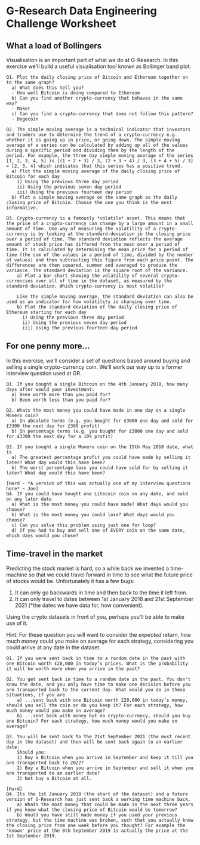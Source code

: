 # G-Research Data Engineering Challenge Worksheet

## What a load of Bollingers

Visualisation is an important part of what we do at G-Research. In this exercise we'll build a useful visualisation tool known as Bollinger band plot.

    Q1. Plot the daily closing price of Bitcoin and Ethereum together on to the same graph?
      a) What does this tell you?
      - How well Bitcoin is doing compared to Ethereum
      b) Can you find another crypto-currency that behaves in the same way?
      - Maker
      c) Can you find a crypto-currency that does not follow this pattern?
      - Dogecoin
      
    Q2. The simple moving average is a technical indicator that investors and traders use to determine the trend of a crypto-currency e.g. whether it is going up in price, or going down. The simple moving average of a series can be calculated by adding up all of the values during a specific period and dividing them by the length of the period. For example, the three day simple moving average of the series [1, 2, 3, 4, 5] is [(1 + 2 + 3) / 3, (2 + 3 + 4) / 3, (3 + 4 + 5) / 3] = [2, 3, 4] which indicates that this series has a positive trend.
      a) Plot the simple moving average of the daily closing price of Bitcoin for each day
        i) Using the previous three day period
        ii) Using the previous seven day period
        iii) Using the previous fourteen day period
      b) Plot a simple moving average on the same graph as the daily closing price of Bitcoin. Choose the one you think is the most informative.
    
    Q3. Crypto-currency is a famously *volatile* asset. This means that the price of a crypto-currency can change by a large amount in a small amount of time. One way of measuring the volatility of a crypto-currency is by looking at the standard-deviation in the closing price over a period of time. The standard deviation reflects the average amount of stock price has differed from the mean over a period of time. It is calculated by determining the mean price for a period of time (the sum of the values in a period of time, divided by the number of values) and then subtracting this figure from each price point. The differences are then squared, summer and averaged to produce the variance. The standard deviation is the square root of the variance.
        a) Plot a bar chart showing the volatility of several crypto-currencies over all of time in the dataset, as measured by the standard deviation. Which crypto-currency is most volatile?

        Like the simple moving average, the standard deviation can also be used as an indicator for how volatility is changing over time.
        b) Plot the standard deviation of the daily closing price of Ethereum starting for each day
          i) Using the previous three day period
          ii) Using the previous seven day period
          iii) Using the previous fourteen day period

## For one penny more...
In this exercise, we'll consider a set of questions based around buying and selling a single crypto-currency coin. We'll work our way up to a former interview question used at GR.

    Q1. If you bought a single Bitcoin on the 4th January 2018, how many days after would your investment:
      a) Been worth more than you paid for?
      b) Been worth less than you paid for?

    Q2. Whats the most money you could have made in one day on a single Monero coin?
      a) In absolute terms (e.g. you bought for £3000 one day and sold for £3300 the next day for £300 profit)
      b) In percentage terms (e.g. you bought for £3000 one day and sold for £3300 the next day for a 10% profit)

    Q3. If you bought a single Monero coin on the 15th May 2018 date, what is
      a) The greatest percentage profit you could have made by selling it later? What day would this have been?
      b) The worst percentage loss you could have sold for by selling it later? What day would this have been?

    [Hard - *A version of this was actually one of my interview questions here* ~ Joe]
    Q4. If you could have bought one Litecoin coin on any date, and sold on any later date
      a) What is the most money you could have made? What days would you choose?
      b) What is the most money you could lose? What days would you choose?
      c) Can you solve this problem using just one for loop?
      d) If you had to buy and sell one of EVERY coin on the same date, which days would you chose?

## Time-travel in the market
Predicting the stock market is hard, so a while back we invented a time-machine so that we could travel forward in time to see what the future price of stocks would be. Unfortunately it has a few bugs:

1) It can only go backwards in time and then back to the time it left from.
2) It can only travel to dates between 1st January 2018 and 21st September 2021 (*the dates we have data for, how convenient).

Using the crypto datasets in front of you, perhaps you'll be able to make use of it.

Hint: For these question you will want to consider the *expected* return, how much money could you make on average for each strategy, considering you could arrive at any date in the dataset.

    Q1. If you were sent back in time to a random date in the past with one Bitcoin worth £20,000 in today’s prices. What is the probability it will be worth more when you arrive in the past?

    Q2. You get sent back in time to a random date in the past. You don't know the date, and you only have time to make one decision before you are transported back to the current day. What would you do in these situations, if you are
        a) ...sent back with one Bitcoin worth £20,000 in today’s money, should you sell the coin or do you keep it? For each strategy, how much money would you make on average?
        b) ...sent back with money but no crypto-currency, should you buy one Bitcoin? For each strategy, how much money would you make on average?

    Q3. You will be sent back to the 21st September 2021 (the most recent day in the dataset) and then will be sent back again to an earlier date:
        Should you:
        1) Buy a Bitcoin when you arrive in September and keep it till you are transported back to 2022?
        2) Buy a Bitcoin when you arrive in September and sell it when you are transported to an earlier date?
        3) Not buy a Bitcoin at all.

    [Hard]
    Q4. Its the 1st January 2018 (the start of the dataset) and a future version of G-Research has just sent back a working time machine back.
        a) Whats the most money that could be made in the next three years if you knew what the closing price of Bitcoin would be tomorrow?
        b) Would you have still made money if you used your previous strategy, but the time machine was broken, such that you actually knew the closing price from one week before you thought? For example the 'known' price at the 8th September 2019 is actually the price at the 1st September 2019.
